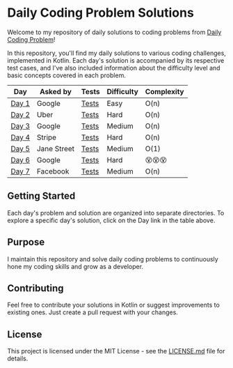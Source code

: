 # Daily Coding Problem Solutions

Welcome to my repository of daily solutions to coding problems from [Daily Coding Problem](https://www.dailycodingproblem.com/)!

In this repository, you'll find my daily solutions to various coding challenges, implemented in Kotlin. Each day's solution is accompanied by its respective test cases, and I've also included information about the difficulty level and basic concepts covered in each problem.

<div style="text-align:center;">
  <table style="margin: 0 auto;">
    <thead>
      <tr>
        <th>Day</th>
        <th>Asked by</th>
        <th>Tests</th>
        <th>Difficulty</th>
        <th>Complexity</th>
      </tr>
    </thead>
    <tbody>
      <tr>
        <td><a href="src/main/kotlin/Day1.kt">Day 1</a></td>
        <td>Google</td>
        <td><a href="src/test/kotlin/Day1Test.kt">Tests</a></td>
        <td>Easy</td>
        <td>O(n)</td>
      </tr>
      <tr>
        <td><a href="src/main/kotlin/Day2.kt">Day 2</a></td>
        <td>Uber</td>
        <td><a href="src/test/kotlin/Day2Test.kt">Tests</a></td>
        <td>Hard</td>
        <td>O(n)</td>
      </tr>
      <tr>
        <td><a href="src/main/kotlin/Day3.kt">Day 3</a></td>
        <td>Google</td>
        <td><a href="src/test/kotlin/Day3Test.kt">Tests</a></td>
        <td>Medium</td>
        <td>O(n)</td>
      </tr>
      <tr>
        <td><a href="src/main/kotlin/Day4.kt">Day 4</a></td>
        <td>Stripe</td>
        <td><a href="src/test/kotlin/Day4Test.kt">Tests</a></td>
        <td>Hard</td>
        <td>O(n)</td>
      </tr>
      <tr>
        <td><a href="src/main/kotlin/Day5.kt">Day 5</a></td>
        <td>Jane Street</td>
        <td><a href="src/test/kotlin/Day5Test.kt">Tests</a></td>
        <td>Medium</td>
        <td>O(1)</td>
      </tr>
      <tr>
        <td><a href="src/main/kotlin/Day6.kt">Day 6</a></td>
        <td>Google</td>
        <td><a href="src/test/kotlin/Day6Test.kt">Tests</a></td>
        <td>Hard</td>
        <td>😵😵😵</td>
      </tr>
      <tr>
        <td><a href="src/main/kotlin/Day7.kt">Day 7</a></td>
        <td>Facebook</td>
        <td><a href="src/test/kotlin/Day7Test.kt">Tests</a></td>
        <td>Medium</td>
        <td>O(n)</td>
      </tr>
    </tbody>
  </table>
</div>

## Getting Started

Each day's problem and solution are organized into separate directories. To explore a specific day's solution, click on the Day link in the table above.

## Purpose

I maintain this repository and solve daily coding problems to continuously hone my coding skills and grow as a developer.

## Contributing

Feel free to contribute your solutions in Kotlin or suggest improvements to existing ones. Just create a pull request with your changes.

## License

This project is licensed under the MIT License - see the [LICENSE.md](LICENSE.md) file for details.